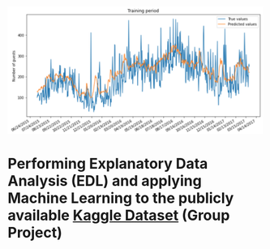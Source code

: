![Screenshot](book.png)

# Performing Explanatory Data Analysis (EDL) and applying Machine Learning to the publicly available   [Kaggle Dataset](https://www.kaggle.com/datasets/jessemostipak/hotel-booking-demand) (Group Project)


